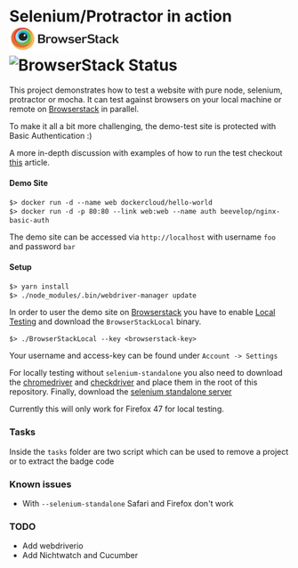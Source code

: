 # Selenium/Protractor in action  [![Browserstack.com](/browserstack-logo-small.png)](https://browserstack.com) ![BrowserStack Status](https://www.browserstack.com/automate/badge.svg?badge_key=ZzRLRjE1ZC9mUUlUTmJWQlFNVVVnTFBTb2ZjS3NGNEJUNTN6c1dDcWtlcz0tLStVZFlpL1ZKOC9QeTNpSUNXVHM5Snc9PQ==--e4b37358ed234afa202b7aea2363783991dd02a6)

This project demonstrates how to test a website with pure node, selenium, protractor or mocha. It can test against
browsers on your local machine or remote on [Browserstack](https://www.browserstack.com) in parallel.

To make it all a bit more challenging, the demo-test site is protected with Basic Authentication :)

A more in-depth discussion with examples of how to run the test checkout [this](https://scaljeri.github.io/selenium-protractor-browserstack/) article.

#### Demo Site

    $> docker run -d --name web dockercloud/hello-world
    $> docker run -d -p 80:80 --link web:web --name auth beevelop/nginx-basic-auth

The demo site can be accessed via `http://localhost` with username `foo` and password `bar`

#### Setup

    $> yarn install
    $> ./node_modules/.bin/webdriver-manager update
    
In order to user the demo site on [Browserstack](https://browserstack.com) you have to enable [Local Testing](https://www.browserstack.com/local-testing)
and download the `BrowserStackLocal` binary. 

    $> ./BrowserStackLocal --key <browserstack-key>
    
Your username and access-key can be found under `Account -> Settings`

For locally testing without `selenium-standalone` you also need to download the [chromedriver](https://sites.google.com/a/chromium.org/chromedriver/downloads)
and [checkdriver](https://github.com/mozilla/geckodriver/releases/) and place them in the root of this repository. Finally, 
download the [selenium standalone server](http://www.seleniumhq.org/download/)

Currently this will only work for Firefox 47 for local testing.

### Tasks
Inside the `tasks` folder are two script which can be used to remove a project or to extract the badge code

### Known issues

   * With `--selenium-standalone` Safari and Firefox don't work
   
### TODO

  * Add webdriverio
  * Add Nichtwatch and Cucumber
